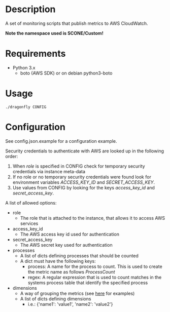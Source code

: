 # Description

A set of monitoring scripts that publish metrics to AWS CloudWatch.

**Note the namespace used is SCONE/Custom!**

# Requirements

* Python 3.x
  * boto (AWS SDK) or on debian python3-boto

# Usage

```
./dragonfly CONFIG
```

# Configuration

See config.json.example for a configuration example.

Security credentials to authenticate with AWS are looked up in the
following order:

1. When *role* is specified in CONFIG check for temporary security credentials
via instance meta-data
2. If no role or no temporary security credentials were found look for
environment variables *ACCESS\_KEY\_ID* and *SECRET\_ACCESS\_KEY*.
3. Use values from CONFIG by looking for the keys *access\_key\_id* and
*secret\_access\_key*.

A list of allowed options:

* role
  * The role that is attached to the instance, that allows it to access AWS
    services
* access\_key\_id
  * The AWS access key id used for authentication
* secret\_access\_key
  * The AWS secret key used for authentication
* processes
  * A list of dicts defining processes that should be counted
  * A dict must have the following keys:
      * process: A name for the process to count. This is used to create the
        metric name as follows *ProcessCount<process>*
      * regex: A regular expression that is used to count matches in the systems
        process table that identify the specified process
* dimensions
  * A way of grouping the metrics (see [here](http://docs.aws.amazon.com/AmazonCloudWatch/latest/monitoring/ec2-metricscollected.html#ec2-metric-dimensions) for examples)
  * A list of dicts defining dimensions
    * i.e.: {'name1': 'value1', 'name2': 'value2'}

